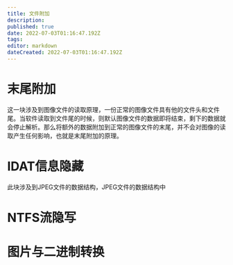 ```yaml
---
title: 文件附加
description: 
published: true
date: 2022-07-03T01:16:47.192Z
tags: 
editor: markdown
dateCreated: 2022-07-03T01:16:47.192Z
---
```


# 末尾附加
这一块涉及到图像文件的读取原理，一份正常的图像文件具有他的文件头和文件尾。当软件读取到文件尾的时候，则默认图像文件的数据即将结束，剩下的数据就会停止解析。那么将额外的数据附加到正常的图像文件的末尾，并不会对图像的读取产生任何影响，也就是末尾附加的原理。

# IDAT信息隐藏
此块涉及到JPEG文件的数据结构，JPEG文件的数据结构中

# NTFS流隐写

# 图片与二进制转换